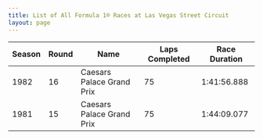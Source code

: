 ```yaml
---
title: List of All Formula 1® Races at Las Vegas Street Circuit
layout: page
---
```



| Season | Round | Name | Laps Completed | Race Duration |
|--|--|--|--|--|
| 1982 | 16 | Caesars Palace Grand Prix | 75 | 1:41:56.888 |
| 1981 | 15 | Caesars Palace Grand Prix | 75 | 1:44:09.077 |


